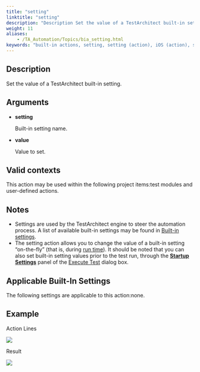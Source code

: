 ```yaml
--- 
title: "setting"
linktitle: "setting"
description: "Description Set the value of a TestArchitect built-in setting. Arguments setting Built-in setting name. value Value to set. Valid contexts This action may be used within the following project items: ..."
weight: 11
aliases: 
    - /TA_Automation/Topics/bia_setting.html
keywords: "built-in actions, setting, setting (action), iOS (action), setting, Android (action), change default settings, adjust settings, alter settings"
---
```


## Description

Set the value of a TestArchitect built-in setting.

## Arguments

-   **setting**

    Built-in setting name.

-   **value**

    Value to set.


## Valid contexts

This action may be used within the following project items:test modules and user-defined actions.

## Notes

-   Settings are used by the TestArchitect engine to steer the automation process. A list of available built-in settings may be found in [Built-in settings](/automation-guide/action-based-testing-language/built-in-settings/).
-   The setting action allows you to change the value of a built-in setting “on-the-fly” \(that is, during [run time](/user-guide/support/glossary-of-terms/run-time)\). It should be noted that you can also set built-in setting values prior to the test run, through the [**Startup Settings**](/user-guide/test-execution/startup-settings/creating-a-startup-setting-for-a-built-in-setting) panel of the [Execute Test](/user-guide/test-execution/methods-of-test-execution/configuring-and-running-tests-from-testarchitect-client) dialog box.

## Applicable Built-In Settings

The following settings are applicable to this action:none.

## Example

Action Lines

![](/images/TA_Automation/Images/bia_setting_pgm.png)

Result

![](/images/TA_Automation/Images/bia_setting_res.png)


